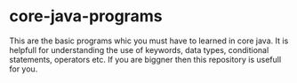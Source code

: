 # core-java-programs


This are the basic programs whic you must have to learned in core java.
It is helpfull for understanding the use of keywords, data types, conditional statements, operators etc.
If you are biggner then this repository is usefull for you.
